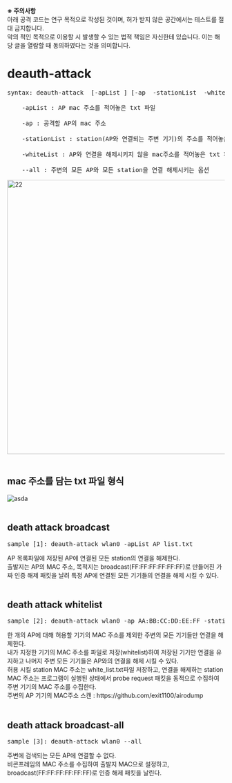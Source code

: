<b>※ 주의사항</b> <br>
아래 공격 코드는 연구 목적으로 작성된 것이며, 허가 받지 않은 공간에서는 테스트를 절대 금지합니다. <br>
악의 적인 목적으로 이용할 시 발생할 수 있는 법적 책임은 자신한테 있습니다. 이는 해당 글을 열람할 때 동의하였다는 것을 의미합니다.  
  
# deauth-attack
<pre>syntax: deauth-attack <interface> [-apList <ap_mac_list.txt>] [-ap <ap mac> -stationList <station_mac_list> -whiteList <white_list>] [--all] <br>
	-apList : AP mac 주소를 적어놓은 txt 파일<br>
	-ap : 공격할 AP의 mac 주소 <br>
	-stationList : station(AP와 연결되는 주변 기기)의 주소를 적어놓은 txt 파일<br>
	-whiteList : AP와 연결을 해제시키지 않을 mac주소를 적어놓은 txt 파일<br>
	--all : 주변의 모든 AP와 모든 station을 연결 해제시키는 옵션<br></pre>
<img width="635" alt="22" src="https://user-images.githubusercontent.com/85146195/143770499-7e6e61d0-74dc-423e-91dc-7b2ccae77444.png"><br>
<br>
<h2> mac 주소를 담는 txt 파일 형식 </h2>

![asda](https://user-images.githubusercontent.com/85146195/215760630-610e6921-993d-47fb-84eb-94f45473b2b5.png)
<br><br>

<h2>death attack broadcast</h2>
<pre>sample [1]: deauth-attack wlan0 -apList AP_list.txt <br></pre>
AP 목록파일에 저장된 AP에 연결된 모든 station의 연결을 해제한다. <br>
출발지는 AP의 MAC 주소, 목적지는 broadcast(FF:FF:FF:FF:FF:FF)로 만들어진 가짜 인증 해제 패킷을 날려 특정 AP에 연결된 모든 기기들의 연결을 해제 시킬 수 있다. <br>
<br>
<h2>death attack whitelist</h2>
<pre>sample [2]: deauth-attack wlan0 -ap AA:BB:CC:DD:EE:FF -stationList station_mac.txt -whiteList white_list.txt <br></pre>
한 개의 AP에 대해 허용할 기기의 MAC 주소를 제외한 주변의 모든 기기들만 연결을 해제한다. <br>
내가 지정한 기기의 MAC 주소를 파일로 저장(whitelist)하여 저장된 기기만 연결을 유지하고 나머지 주변 모든 기기들은 AP와의 연결을 해제 시킬 수 있다. <br>
허용 시킬 station MAC 주소는 white_list.txt파일 저장하고, 연결을 해제하는 station MAC 주소는 프로그램이 실행된 상태에서 probe request 패킷을 동적으로 수집하여 주변 기기의 MAC 주소를 수집한다.<br>
주변의 AP 기기의 MAC주소 스캔 : https://github.com/exit1100/airodump <br>
<br>
<h2>death attack broadcast-all</h2>
<pre>sample [3]: deauth-attack wlan0 --all <br></pre>
주변에 검색되는 모든 AP에 연결할 수 없다. <br>
비콘프레임의 MAC 주소를 수집하여 출발지 MAC으로 설정하고, broadcast(FF:FF:FF:FF:FF:FF)로 인증 해제 패킷을 날린다.<br>
<br>

